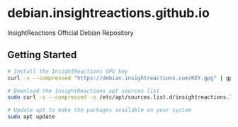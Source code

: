 # debian.insightreactions.github.io
InsightReactions Official Debian Repository

## Getting Started

```bash
# Install the InsightReactions GPG key
curl -s --compressed "https://debian.insightreactions.com/KEY.gpg" | gpg --dearmor | sudo tee /etc/apt/trusted.gpg.d/insightreactions.gpg >/dev/null

# Download the InsightReactions apt sources list
sudo curl -s --compressed -o /etc/apt/sources.list.d/insightreactions.list "https://debian.insightreactions.com/insightreactions.list"

# Update apt to make the packages available on your system
sudo apt update
```
